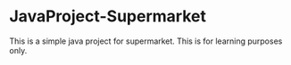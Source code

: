 # JavaProject-Supermarket
This is a simple java project for supermarket. This is for learning purposes only.
